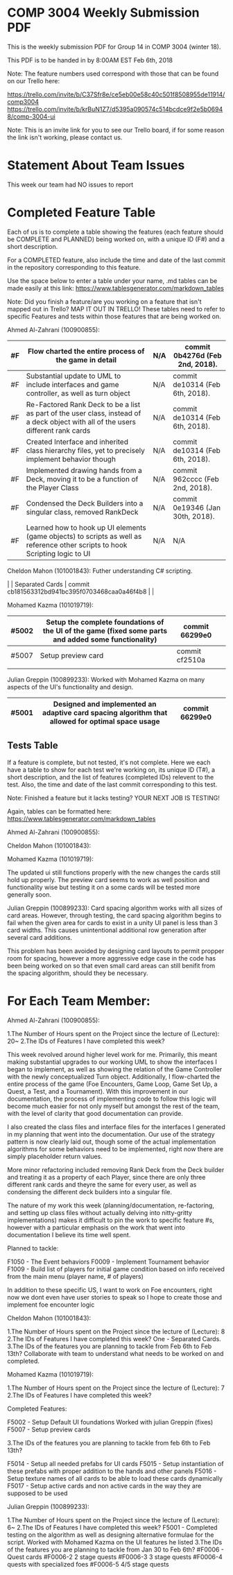# COMP 3004 Weekly Submission PDF

This is the weekly submission PDF for Group 14 in COMP 3004 (winter 18).

This PDF is to be handed in by 8:00AM EST Feb 6th, 2018

Note: The feature numbers used correspond with those that can be found on our Trello here:

https://trello.com/invite/b/C37Sfr8e/ce5eb00e58c40c501f8508955de11914/comp3004
https://trello.com/invite/b/krBuN1Z7/d5395a090574c514bcdce9f2e5b06948/comp-3004-ui

Note: This is an invite link for you to see our Trello board, if for some reason the link isn't working,
please contact us.

# Statement About Team Issues

This week our team had NO issues to report

# Completed Feature Table

Each of us is to complete a table showing the features (each feature should be COMPLETE and
PLANNED) being worked on, with a unique ID (F#) and a short description.

For a COMPLETED feature, also include the time and date of the last commit in the repository
corresponding to this feature.

Use the space below to enter a table under your name, .md tables can be made easily at this link:
https://www.tablesgenerator.com/markdown_tables

Note: Did you finish a feature/are you working on a feature that isn't mapped out in Trello? MAP IT
OUT IN TRELLO! These tables need to refer to specific Features and tests within those features that
are being worked on.

Ahmed Al-Zahrani (100900855):

| #F | Flow charted the entire process of the game in detail                                                                             | N/A | commit 0b4276d (Feb 2nd, 2018).  |
|----|-----------------------------------------------------------------------------------------------------------------------------------|-----|----------------------------------|
| #F | Substantial update to UML to include interfaces and game controller, as well as turn object                                       | N/A | commit de10314 (Feb 6th, 2018).  |
| #F | Re-Factored Rank Deck to be a list as part of the user class, instead of a deck object with all of the users different rank cards | N/A | commit de10314 (Feb 6th, 2018).  |
| #F | Created Interface and inherited class hierarchy files, yet to precisely implement behavior though                                 | N/A | commit de10314 (Feb 6th, 2018).  |
| #F | Implemented drawing hands from a Deck, moving it to be a function of the Player Class                                             | N/A | commit 962cccc (Feb 2nd, 2018).  |
| #F | Condensed the Deck Builders into a singular class, removed RankDeck                                                               | N/A | commit 0e19346 (Jan 30th, 2018). |
| #F | Learned how to hook up UI elements (game objects) to scripts as well as reference other scripts to hook Scripting logic to UI     | N/A | N/A                              |

Cheldon Mahon (101001843): Futher understanding C# scripting.

|        | Separated Cards | commit cb181563312bd941bc395f0703468caa0a46f4b8 |   |

Mohamed Kazma (101019719):

| #5002  | Setup the complete foundations of the UI of  the game (fixed some parts and added some functionality) | commit 66299e0 |   |
|--------|-------------------------------------------------------------------------------------------------------|----------------|---|
| #5007  | Setup preview card                                                                                    | commit cf2510a |   |
|        |                                                                                                       |                |   |

Julian Greppin (100899233):
Worked with Mohamed Kazma on many aspects of the UI's functionality and design.

| #5001  | Designed and implemented an adaptive card spacing algorithm that allowed for optimal space usage | commit 66299e0  |   |
|--------|-------------------------------------------------------------------------------------------------------|----------------|---|


## Tests Table

If a feature is complete, but not tested, it's not complete. Here we each have a table to show for
each test we're working on, its unique ID (T#), a short description, and the list of features
(completed IDs) relevent to the test. Also, the time and date of the last commit corresponding to
this test.

Note: Finished a feature but it lacks testing? YOUR NEXT JOB IS TESTING!

Again, tables can be formatted here: https://www.tablesgenerator.com/markdown_tables

Ahmed Al-Zahrani (100900855):

Cheldon Mahon (101001843):

Mohamed Kazma (101019719):

The updated ui still functions properly with the new changes the cards still hold up properly.
The preview card seems to work as well position and functionality wise but testing it on a some cards will be tested more generally soon.

Julian Greppin (100899233):
Card spacing algorithm works with all sizes of card areas.
However, through testing, the card spacing algorithm begins to fail when the given area for cards to exist in a
unity UI panel is less than 3 card widths. This causes unintentional additional row generation after several card additions.

This problem has been avoided by designing card layouts to permit propper room for spacing, however a more aggressive edge
case in the code has been being worked on so that even small card areas can still benifit from the spacing algorithm, should they be necessary.

# For Each Team Member:

Ahmed Al-Zahrani (100900855):

1.The Number of Hours spent on the Project since the lecture of (Lecture): 20~
2.The IDs of Features I have completed this week?

This week revolved around higher level work for me. Primarily, this meant making substantial upgrades to our working UML to show the interfaces I began to implement, as well as showing the relation of the Game Controller with the newly conceptualized Turn object. Additionally, I flow-charted the entire process of the game (Foe Encounters, Game Loop, Game Set Up, a Quest, a Test, and a Tournament). With this improvement in our documentation, the process of implementing code to follow this logic will become much easier for not only myself but amongst the rest of the team, with the level of clarity that good documentation can provide.

I also created the class files and interface files for the interfaces I generated in my planning that went into the documentation. Our use of the strategy pattern is now clearly laid out, though some of the actual implementation algorithms for some behaviors need to be implemented, right now there are simply placeholder return values.

More minor refactoring included removing Rank Deck from the Deck builder and treating it as a property of each Player, since there are only three different rank cards and theyre the same for every user, as well as condensing the different deck builders into a singular file.

The nature of my work this week (planning/documentation, re-factoring, and setting up class files without actually delving into nitty-gritty implementations) makes it difficult to pin the work to specific feature #s, however with a particular emphasis on the work that went into documentation I believe its time well spent.




Planned to tackle:

F1050 - The Event behaviors
F0009 - Implement Tournament behavior
F1009 - Build list of players for initial game condition based on info received from the main menu (player name, # of players)

In addition to these specific US, I want to work on Foe encounters, right now we dont even have user stories to speak so I hope to create those and implement foe encounter logic



Cheldon Mahon (101001843):

1.The Number of Hours spent on the Project since the lecture of (Lecture): 8
2.The IDs of Features I have completed this week? One - Separated Cards.
3.The IDs of the features you are planning to tackle from Feb 6th to Feb 13th? Collaborate with team
to understand what needs to be worked on and completed.

Mohamed Kazma (101019719):

1.The Number of Hours spent on the Project since the lecture of (Lecture): 7
2.The IDs of Features I have completed this week?

Completed Features:

F5002 - Setup Default UI foundations Worked with julian Greppin (fixes)
F5007 - Setup preview cards


3.The IDs of the features you are planning to tackle from feb 6th to Feb 13th?

F5014 - Setup all needed prefabs for UI cards
F5015 - Setup instantiation of these prefabs with proper addition to the hands and other panels
F5016 - Setup texture names of all cards to be able to load these cards dynamically
F5017 - Setup active cards and non active cards in the way they are supposed to be used

Julian Greppin (100899233):

1.The Number of Hours spent on the Project since the lecture of (Lecture): 6~
2.The IDs of Features I have completed this week?
F5001 - Completed testing on the algorithm as well as designing alternative formulae for the script.
Worked with Mohamed Kazma on the UI features he listed
3.The IDs of the features you are planning to tackle from Jan 30 to Feb 6th?
#F0006 - Quest cards
  #F0006-2 2 stage quests
  #F0006-3 3 stage quests
  #F0006-4 quests with specialized foes
  #F0006-5 4/5 stage quests
